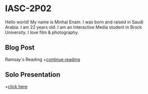 # IASC-2P02
Hello world! My name is Minhal Enam. I was born and raised in Saudi Arabia. I am 22 years old. I am an Interactive Media student in Brock University. I love film & photography.
## Blog Post
Ramsay's Reading +[continue reading](blog)
## Solo Presentation
+[click here](reveal)

